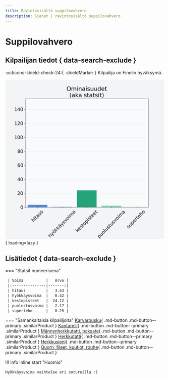 ```yaml
---
title: Ravintosisältö suppilovahvero
description: Sienet | ravintosisältö suppilovahvero
---
```


# Suppilovahvero


## Kilpailijan tiedot { data-search-exclude }

:octicons-shield-check-24:{ .shieldMarker } Kilpailija on Finelin hyväksymä.

![Suppilovahvero](./images/suppilovahvero.png){ loading=lazy }

## Lisätiedot { data-search-exclude }
=== "Statsit numeerisena"

     | Voima          |   Arvo |
     |:---------------|-------:|
     | hitaus         |   3.43 |
     | hyökkäysvoima  |   0.42 |
     | kestopisteet   |  24.12 |
     | puolustusvoima |   2.17 |
     | superteho      |   0.25 |

=== "Samankaltaisia kilpailijoita"
    [Karvarousku](/karvarousku){ .md-button .md-button--primary .similarProduct }
    [Kantarelli](/kantarelli){ .md-button .md-button--primary .similarProduct }
    [Männynherkkutatti, pakaste](/mannynherkkutatti-pakaste){ .md-button .md-button--primary .similarProduct }
    [Herkkutatti](/herkkutatti){ .md-button .md-button--primary .similarProduct }
    [Herkkusieni](/herkkusieni){ .md-button .md-button--primary .similarProduct }
    [Quorn, fileet, kuutiot, rouhe](/quorn-fileet-kuutiot-rouhe){ .md-button .md-button--primary .similarProduct }

!!! info inline start "Huomio"

    Hyökkäysvoima vaihtelee eri sotureilla :)
